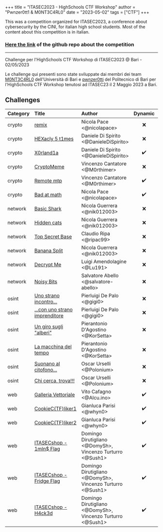 +++
title = "ITASEC2023 - HighSchools CTF Workshop"
author = "Pwnzer0tt1 & M0NT3C4RL0"
date = "2023-05-02"
tags = ["CTF"]
+++

This was a competition organized for ITASEC2023, a conference about cybersecurity by the CINI, for italian high school students.
Most of the content about this competition is in italian.

### [Here the link](https://github.com/CyberHighSchools/ITASEC2023-CTF-Challenges/) of the github repo about the competition

---

Challenge per l'HighSchools CTF Workshop di ITASEC2023 @ Bari - 02/05/2023

Le challenge qui presenti sono state sviluppate dai membri dei team [M0NT3C4RL0](https://www.mntcrl.it/) dell'Università di Bari e [pwnzer0tti](https://pwnzer0tt1.it/) del Politecnico di Bari per l'HighSchools CTF Workshop tenutosi ad ITASEC23 il 2 Maggio 2023 a Bari.

## Challenges

| Category | Title                                           | Author                                                     |      Dynamic       | Type |                         Url | Port |
| :------- | :---------------------------------------------- | :--------------------------------------------------------- | :----------------: | ---: | --------------------------: | :--: |
| crypto   | [remix](https://github.com/CyberHighSchools/ITASEC2023-CTF-Challenges/crypto/crypto01)                        | Nicola Pace <@nicolapace>                                  |        :x:         |      |                             |      |
| crypto   | [HEXacly 5 t1mes](https://github.com/CyberHighSchools/ITASEC2023-CTF-Challenges/crypto/crypto02)              | Daniele Di Spirito <@DanieleDiSpirito>                     |        :x:         |      |                             |      |
| crypto   | [X0rland1a](https://github.com/CyberHighSchools/ITASEC2023-CTF-Challenges/crypto/crypto03)                    | Daniele Di Spirito <@DanieleDiSpirito>                     | :heavy_check_mark: | http |  xorlandia.challs.itasec.it | 8080 |
| crypto   | [CryptoMeme](https://github.com/CyberHighSchools/ITASEC2023-CTF-Challenges/crypto/crypto04)                   | Vincenzo Cantatore <@M0rthimer>                            |        :x:         |      |                             |      |
| crypto   | [Remote mtp](https://github.com/CyberHighSchools/ITASEC2023-CTF-Challenges/crypto/crypto05)                   | Vincenzo Cantatore <@M0rthimer>                            | :heavy_check_mark: | http |  remotemtp.challs.itasec.it | 8081 |
| crypto   | [Bad at math](https://github.com/CyberHighSchools/ITASEC2023-CTF-Challenges/crypto/crypto06)                  | Nicola Pace <@nicolapace>                                  | :heavy_check_mark: | http |   badatmat.challs.itasec.it | 8082 |
| network  | [Basic Shark](https://github.com/CyberHighSchools/ITASEC2023-CTF-Challenges/network/network01)                | Nicola Guerrera <@nik012003>                               |        :x:         |      |                             |      |
| network  | [Hidden cats](https://github.com/CyberHighSchools/ITASEC2023-CTF-Challenges/network/network02)                | Nicola Guerrera <@nik012003>                               |        :x:         |      |                             |      |
| network  | [Top Secret Base](https://github.com/CyberHighSchools/ITASEC2023-CTF-Challenges/network/network03)            | Claudio Ripa <@ripac99>                                    |        :x:         |      |                             |      |
| network  | [Banana Split](https://github.com/CyberHighSchools/ITASEC2023-CTF-Challenges/network/network04)               | Nicola Guerrera <@nik012003>                               |        :x:         |      |                             |      |
| network  | [Decrypt Me](https://github.com/CyberHighSchools/ITASEC2023-CTF-Challenges/network/network05)                 | Luigi Amendolagine <@Lu191>                                |        :x:         |      |                             |      |
| network  | [Noisy Bits](https://github.com/CyberHighSchools/ITASEC2023-CTF-Challenges/network/network06)                 | Salvatore Abello <@salvatore-abello>                       |        :x:         |      |                             |      |
| osint    | [Uno strano incontro...](https://github.com/CyberHighSchools/ITASEC2023-CTF-Challenges/osint/osint01)         | Pierluigi De Palo <@gigi0>                                 |        :x:         |      |                             |      |
| osint    | [...con uno strano imprenditore](https://github.com/CyberHighSchools/ITASEC2023-CTF-Challenges/osint/osint02) | Pierluigi De Palo <@gigi0>                                 |        :x:         |      |                             |      |
| osint    | [Un giro sugli "alberi"](https://github.com/CyberHighSchools/ITASEC2023-CTF-Challenges/osint/osint03)         | Pierantonio D'Agostino <@KorSetta>                         |        :x:         |      |                             |      |
| osint    | [La macchina del tempo](https://github.com/CyberHighSchools/ITASEC2023-CTF-Challenges/osint/osint04)          | Pierantonio D'Agostino <@KorSetta>                         |        :x:         |      |                             |      |
| osint    | [Suonano al citofono...](https://github.com/CyberHighSchools/ITASEC2023-CTF-Challenges/osint/osint05)         | Oscar Urselli <@Polonium>                                  |        :x:         |      |                             |      |
| osint    | [Chi cerca, trova!!!](https://github.com/CyberHighSchools/ITASEC2023-CTF-Challenges/osint/osint06)            | Oscar Urselli <@Polonium>                                  |        :x:         |      |                             |      |
| web      | [Galleria Vettoriale](https://github.com/CyberHighSchools/ITASEC2023-CTF-Challenges/web/web01)                | Vito Cafagno <@Alcu.ino>                                   | :heavy_check_mark: | http |  vectorial.challs.itasec.it | 8083 |
| web      | [CookieC(TF)liker1](https://github.com/CyberHighSchools/ITASEC2023-CTF-Challenges/web/web02)                  | Gianluca Parisi <@whyn0>                                   | :heavy_check_mark: | http |     cookie.challs.itasec.it | 8084 |
| web      | [CookieC(TF)liker2](https://github.com/CyberHighSchools/ITASEC2023-CTF-Challenges/web/web03)                  | Gianluca Parisi <@whyn0>                                   | :heavy_check_mark: | http |     cookie.challs.itasec.it | 8084 |
| web      | [ITASECshop - 1mln$ Flag](https://github.com/CyberHighSchools/ITASEC2023-CTF-Challenges/web/web04)            | Domingo Dirutigliano <@DomySh>, Vincenzo Turturro <@Sush1> | :heavy_check_mark: | http | itasecshop.challs.itasec.it | 8085 |
| web      | [ITASECshop - Fridge Flag](https://github.com/CyberHighSchools/ITASEC2023-CTF-Challenges/web/web05)           | Domingo Dirutigliano <@DomySh>, Vincenzo Turturro <@Sush1> | :heavy_check_mark: | http | itasecshop.challs.itasec.it | 8085 |
| web      | [ITASECshop - H4ck3d](https://github.com/CyberHighSchools/ITASEC2023-CTF-Challenges/web/web06)                | Domingo Dirutigliano <@DomySh>, Vincenzo Turturro <@Sush1> | :heavy_check_mark: | http | itasecshop.challs.itasec.it | 8085 |
